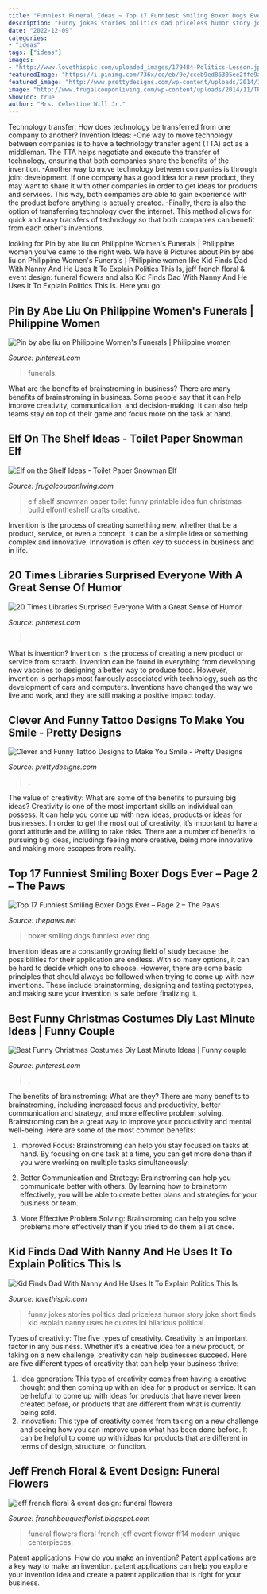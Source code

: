 ```yaml
---
title: "Funniest Funeral Ideas ~ Top 17 Funniest Smiling Boxer Dogs Ever – Page 2 – The Paws"
description: "Funny jokes stories politics dad priceless humor story joke short finds kid explain nanny uses he quotes lol hilarious political"
date: "2022-12-09"
categories:
- "ideas"
tags: ["ideas"]
images:
- "http://www.lovethispic.com/uploaded_images/179484-Politics-Lesson.jpg?2"
featuredImage: "https://i.pinimg.com/736x/cc/eb/9e/cceb9ed86305ee2ffe9a98b44befa12e.jpg"
featured_image: "http://www.prettydesigns.com/wp-content/uploads/2014/11/Clever-Tattoo.jpg"
image: "http://www.frugalcouponliving.com/wp-content/uploads/2014/11/TP-Snowman-Elf-on-the-shelf-ideas-frugal-coupon-living.jpg"
ShowToc: true
author: "Mrs. Celestine Will Jr."
---
```



Technology transfer: How does technology be transferred from one company to another?
Invention Ideas: 
-One way to move technology between companies is to have a technology transfer agent (TTA) act as a middleman. The TTA helps negotiate and execute the transfer of technology, ensuring that both companies share the benefits of the invention. 
-Another way to move technology between companies is through joint development. If one company has a good idea for a new product, they may want to share it with other companies in order to get ideas for products and services. This way, both companies are able to gain experience with the product before anything is actually created. 
-Finally, there is also the option of transferring technology over the internet. This method allows for quick and easy transfers of technology so that both companies can benefit from each other's inventions.

	

		
looking for Pin by abe liu on Philippine Women&#039;s Funerals | Philippine women you've came to the right web. We have 8 Pictures about Pin by abe liu on Philippine Women&#039;s Funerals | Philippine women like Kid Finds Dad With Nanny And He Uses It To Explain Politics This Is, jeff french floral &amp; event design: funeral flowers and also Kid Finds Dad With Nanny And He Uses It To Explain Politics This Is. Here you go:
		
    
## Pin By Abe Liu On Philippine Women&#039;s Funerals | Philippine Women

<img loading=lazy src="https://i.pinimg.com/736x/cd/ca/94/cdca94bf255903af08bec6d27a656bee.jpg" onerror="this.onerror=null;this.src='https://tse2.mm.bing.net/th?id=OIP.5BIoZAtQr4S5ikPSjKlVlgHaJ4&amp;pid=15.1';" alt="Pin by abe liu on Philippine Women&#039;s Funerals | Philippine women">

_Source: pinterest.com_

>funerals. 

	

What are the benefits of brainstroming in business?
There are many benefits of brainstroming in business. Some people say that it can help improve creativity, communication, and decision-making. It can also help teams stay on top of their game and focus more on the task at hand.

    
## Elf On The Shelf Ideas - Toilet Paper Snowman Elf

<img loading=lazy src="http://www.frugalcouponliving.com/wp-content/uploads/2014/11/TP-Snowman-Elf-on-the-shelf-ideas-frugal-coupon-living.jpg" onerror="this.onerror=null;this.src='https://tse1.mm.bing.net/th?id=OIP.GryHoLz8Gn0WH0Uu92pykgHaLH&amp;pid=15.1';" alt="Elf on the Shelf Ideas - Toilet Paper Snowman Elf">

_Source: frugalcouponliving.com_

>elf shelf snowman paper toilet funny printable idea fun christmas build elfontheshelf crafts creative. 

	

Invention is the process of creating something new, whether that be a product, service, or even a concept. It can be a simple idea or something complex and innovative. Innovation is often key to success in business and in life.

    
## 20 Times Libraries Surprised Everyone With A Great Sense Of Humor

<img loading=lazy src="https://i.pinimg.com/736x/04/44/5f/04445f378972ceda5b6a44be118c2560.jpg" onerror="this.onerror=null;this.src='https://tse2.mm.bing.net/th?id=OIP.x2jr47PEAhOpZz6DgI5kogHaJ4&amp;pid=15.1';" alt="20 Times Libraries Surprised Everyone With a Great Sense of Humor">

_Source: pinterest.com_

>. 

	

What is invention?
Invention is the process of creating a new product or service from scratch. Invention can be found in everything from developing new vaccines to designing a better way to produce food. However, invention is perhaps most famously associated with technology, such as the development of cars and computers. Inventions have changed the way we live and work, and they are still making a positive impact today.

    
## Clever And Funny Tattoo Designs To Make You Smile - Pretty Designs

<img loading=lazy src="http://www.prettydesigns.com/wp-content/uploads/2014/11/Clever-Tattoo.jpg" onerror="this.onerror=null;this.src='https://tse4.mm.bing.net/th?id=OIP.eHpti3PsKjzW4DhpdYuITAHaJ3&amp;pid=15.1';" alt="Clever and Funny Tattoo Designs to Make You Smile - Pretty Designs">

_Source: prettydesigns.com_

>. 

	

The value of creativity: What are some of the benefits to pursuing big ideas?
Creativity is one of the most important skills an individual can possess. It can help you come up with new ideas, products or ideas for businesses. In order to get the most out of creativity, it’s important to have a good attitude and be willing to take risks. There are a number of benefits to pursuing big ideas, including: feeling more creative, being more innovative and making more escapes from reality.

    
## Top 17 Funniest Smiling Boxer Dogs Ever – Page 2 – The Paws

<img loading=lazy src="https://www.thepaws.net/wp-content/uploads/2018/12/smiling-boxer-dog-9.jpg" onerror="this.onerror=null;this.src='https://tse3.mm.bing.net/th?id=OIP.XhP3-iq7f7JMdqzD78YOKwHaNK&amp;pid=15.1';" alt="Top 17 Funniest Smiling Boxer Dogs Ever – Page 2 – The Paws">

_Source: thepaws.net_

>boxer smiling dogs funniest ever dog. 

	

Invention ideas are a constantly growing field of study because the possibilities for their application are endless. With so many options, it can be hard to decide which one to choose. However, there are some basic principles that should always be followed when trying to come up with new inventions. These include brainstorming, designing and testing prototypes, and making sure your invention is safe before finalizing it.

    
## Best Funny Christmas Costumes Diy Last Minute Ideas | Funny Couple

<img loading=lazy src="https://i.pinimg.com/736x/cc/eb/9e/cceb9ed86305ee2ffe9a98b44befa12e.jpg" onerror="this.onerror=null;this.src='https://tse2.mm.bing.net/th?id=OIP.UOccwcc1ovySbraQbRu0wwAAAA&amp;pid=15.1';" alt="Best Funny Christmas Costumes Diy Last Minute Ideas | Funny couple">

_Source: pinterest.com_

>. 

	

The benefits of brainstroming: What are they?
There are many benefits to brainstroming, including increased focus and productivity, better communication and strategy, and more effective problem solving. Brainstroming can be a great way to improve your productivity and mental well-being. Here are some of the most common benefits: 
1. Improved Focus: Brainstroming can help you stay focused on tasks at hand. By focusing on one task at a time, you can get more done than if you were working on multiple tasks simultaneously. 

2. Better Communication and Strategy: Brainstroming can help you communicate better with others. By learning how to brainstorm effectively, you will be able to create better plans and strategies for your business or team. 

3. More Effective Problem Solving: Brainstroming can help you solve problems more effectively than if you tried to do them all at once.

    
## Kid Finds Dad With Nanny And He Uses It To Explain Politics This Is

<img loading=lazy src="http://www.lovethispic.com/uploaded_images/179484-Politics-Lesson.jpg?2" onerror="this.onerror=null;this.src='https://tse4.mm.bing.net/th?id=OIP.or1aE_C2ch-B3zLZ_uuI9wHaLH&amp;pid=15.1';" alt="Kid Finds Dad With Nanny And He Uses It To Explain Politics This Is">

_Source: lovethispic.com_

>funny jokes stories politics dad priceless humor story joke short finds kid explain nanny uses he quotes lol hilarious political. 

	

Types of creativity: The five types of creativity.
Creativity is an important factor in any business. Whether it’s a creative idea for a new product, or taking on a new challenge, creativity can help businesses succeed. Here are five different types of creativity that can help your business thrive: 
1. Idea generation: This type of creativity comes from having a creative thought and then coming up with an idea for a product or service. It can be helpful to come up with ideas for products that have never been created before, or products that are different from what is currently being sold. 
2. Innovation: This type of creativity comes from taking on a new challenge and seeing how you can improve upon what has been done before. It can be helpful to come up with ideas for products that are different in terms of design, structure, or function. 

    
## Jeff French Floral &amp; Event Design: Funeral Flowers

<img loading=lazy src="http://2.bp.blogspot.com/-dVDpKEyPWpg/TSOJXvob94I/AAAAAAAAA-Q/0LvVhxybWLE/s1600/IMG_0003.JPG" onerror="this.onerror=null;this.src='https://tse4.mm.bing.net/th?id=OIP.djrpPCV8-HZOs0rLfJyBSQHaJ4&amp;pid=15.1';" alt="jeff french floral &amp; event design: funeral flowers">

_Source: frenchbouquetflorist.blogspot.com_

>funeral flowers floral french jeff event flower ff14 modern unique centerpieces. 

	

Patent applications: How do you make an invention?
Patent applications are a key way to make an invention. patent applications can help you explore your invention idea and create a patent application that is right for your business.

